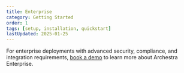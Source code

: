 ```yaml
---
title: Enterprise
category: Getting Started
order: 1
tags: [setup, installation, quickstart]
lastUpdated: 2025-01-25
---
```


For enterprise deployments with advanced security, compliance, and integration requirements, [book a demo](/enterprise-platform) to learn more about Archestra Enterprise.
